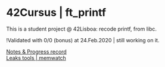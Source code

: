 # 42Cursus | ft_printf 
This is a student project @ 42Lisboa: recode printf, from libc.

!Validated with 0/0 (bonus) at 24.Feb.2020 | still working on it. 

[Notes & Progress record](https://docs.google.com/document/d/1NqyPd7zbsiMmnPDTiYfpBZ20P4QXtxA9oydFnJynKIc/edit?usp=sharing)  
[Leaks tools | memwatch](https://github.com/shenyuflying/memwatch)  